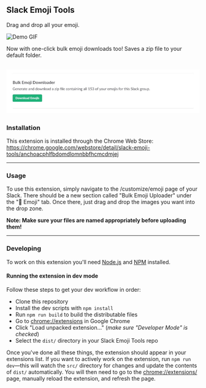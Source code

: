 ## Slack Emoji Tools

Drag and drop all your emoji.

![Demo GIF](demo.gif)

Now with one-click bulk emoji downloads too! Saves a zip file to your default folder.

![Downloads!](download.jpg)
-----

### Installation

This extension is installed through the Chrome Web Store: https://chrome.google.com/webstore/detail/slack-emoji-tools/anchoacphlfbdomdlomnbbfhcmcdmjej

-----

### Usage

To use this extension, simply navigate to the /customize/emoji page of your Slack. There should be a new section called "Bulk Emoji Uploader" under the "💁 Emoji" tab. Once there, just drag and drop the images you want into the drop zone.

**Note: Make sure your files are named appropriately before uploading them!**

-----

### Developing

To work on this extension you'll need [Node.js](https://nodejs.org) and [NPM](https://www.npmjs.com/) installed.

#### Running the extension in dev mode

Follow these steps to get your dev workflow in order:

- Clone this repository
- Install the dev scripts with `npm install`
- Run `npm run build` to build the distributable files
- Go to [chrome://extensions](chrome://extensions) in Google Chrome
- Click "Load unpacked extension..." (*make sure "Developer Mode" is checked*)
- Select the `dist/` directory in your Slack Emoji Tools repo

Once you've done all these things, the extension should appear in your extensions list. If you want to actively work on the extension, run `npm run dev`—this will watch the `src/` directory for changes and update the contents of `dist/` automatically. You will then need to go to the [chrome://extensions/](chrome://extensions) page, manually reload the extension, and refresh the page.
